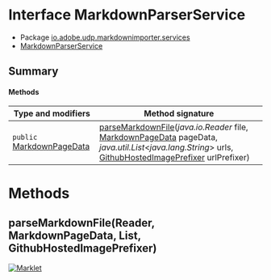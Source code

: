 # Interface MarkdownParserService

* Package [io.adobe.udp.markdownimporter.services](README.html)
* [MarkdownParserService](MarkdownParserService.html)




## Summary
#### Methods
| Type and modifiers | Method signature |
| --- | --- |
| `public` [MarkdownPageData](../MarkdownPageData.html) | [parseMarkdownFile](#parsemarkdownfilereader-markdownpagedata-list-githubhostedimageprefixer)(*java.io.Reader* file, [MarkdownPageData](../MarkdownPageData.html) pageData, *java.util.List*<*java.lang.String*> urls, [GithubHostedImagePrefixer](../flexmarkExtensions/GithubHostedImagePrefixer.html) urlPrefixer) |



# Methods
## parseMarkdownFile(Reader, MarkdownPageData, List<String>, GithubHostedImagePrefixer)





[![Marklet](https://img.shields.io/badge/Generated%20by-Marklet-green.svg)](https://github.com/Faylixe/marklet)
